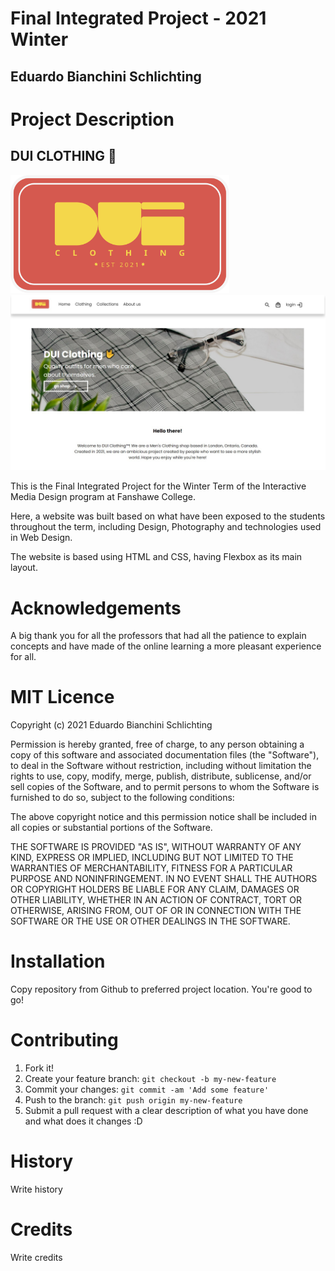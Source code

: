 # Final Integrated Project - 2021 Winter

## Eduardo Bianchini Schlichting

# Project Description

## DUI CLOTHING :love_you_gesture:

<img src="images/dui_logo.svg" alt="DUI Clothing Logo" width="350">

<img src="images/dui_homepage.jpg" alt="DUI Homepage">

This is the Final Integrated Project for the Winter Term of the Interactive Media Design program at Fanshawe College.

Here, a website was built based on what have been exposed to the students throughout the term, including Design, Photography and technologies used in Web Design.

The website is based using HTML and CSS, having Flexbox as its main layout.


# Acknowledgements

A big thank you for all the professors that had all the patience to explain concepts and have made of the online learning a more pleasant experience for all.

# MIT Licence
Copyright (c) 2021 Eduardo Bianchini Schlichting

Permission is hereby granted, free of charge, to any person obtaining a copy of this software and associated documentation files (the "Software"), to deal in the Software without restriction, including without limitation the rights to use, copy, modify, merge, publish, distribute, sublicense, and/or sell copies of the Software, and to permit persons to whom the Software is furnished to do so, subject to the following conditions:

The above copyright notice and this permission notice shall be included in all copies or substantial portions of the Software.

THE SOFTWARE IS PROVIDED "AS IS", WITHOUT WARRANTY OF ANY KIND, EXPRESS OR IMPLIED, INCLUDING BUT NOT LIMITED TO THE WARRANTIES OF MERCHANTABILITY, FITNESS FOR A PARTICULAR PURPOSE AND NONINFRINGEMENT. IN NO EVENT SHALL THE AUTHORS OR COPYRIGHT HOLDERS BE LIABLE FOR ANY CLAIM, DAMAGES OR OTHER LIABILITY, WHETHER IN AN ACTION OF CONTRACT, TORT OR OTHERWISE, ARISING FROM, OUT OF OR IN CONNECTION WITH THE SOFTWARE OR THE USE OR OTHER DEALINGS IN THE SOFTWARE.

# Installation
Copy repository from Github to preferred project location. You're good to go!

# Contributing
1. Fork it!
2. Create your feature branch: `git checkout -b my-new-feature`
3. Commit your changes: `git commit -am 'Add some feature'`
4. Push to the branch: `git push origin my-new-feature`
5. Submit a pull request with a clear description of what you have done and what does it changes :D

# History
Write history

# Credits
Write credits
